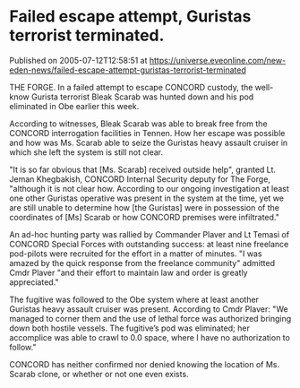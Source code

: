 # Failed escape attempt, Guristas terrorist terminated.
Published on 2005-07-12T12:58:51 at https://universe.eveonline.com/new-eden-news/failed-escape-attempt-guristas-terrorist-terminated

THE FORGE. In a failed attempt to escape CONCORD custody, the well-know Gurista terrorist Bleak Scarab was hunted down and his pod eliminated in Obe earlier this week.   
  
According to witnesses, Bleak Scarab was able to break free from the CONCORD interrogation facilities in Tennen. How her escape was possible and how was Ms. Scarab able to seize the Guristas heavy assault cruiser in which she left the system is still not clear.   
  
"It is so far obvious that [Ms. Scarab] received outside help", granted Lt. Jeman Khegbakish, CONCORD Internal Security deputy for The Forge, "although it is not clear how. According to our ongoing investigation at least one other Guristas operative was present in the system at the time, yet we are still unable to determine how [the Guristas] were in possession of the coordinates of [Ms] Scarab or how CONCORD premises were infiltrated."   
  
An ad-hoc hunting party was rallied by Commander Plaver and Lt Temasi of CONCORD Special Forces with outstanding success: at least nine freelance pod-pilots were recruited for the effort in a matter of minutes. "I was amazed by the quick response from the freelance community" admitted Cmdr Plaver "and their effort to maintain law and order is greatly appreciated."   
  
The fugitive was followed to the Obe system where at least another Guristas heavy assault cruiser was present. According to Cmdr Plaver: "We managed to corner them and the use of lethal force was authorized bringing down both hostile vessels. The fugitive’s pod was eliminated; her accomplice was able to crawl to 0.0 space, where I have no authorization to follow."   
  
CONCORD has neither confirmed nor denied knowing the location of Ms. Scarab clone, or whether or not one even exists.
